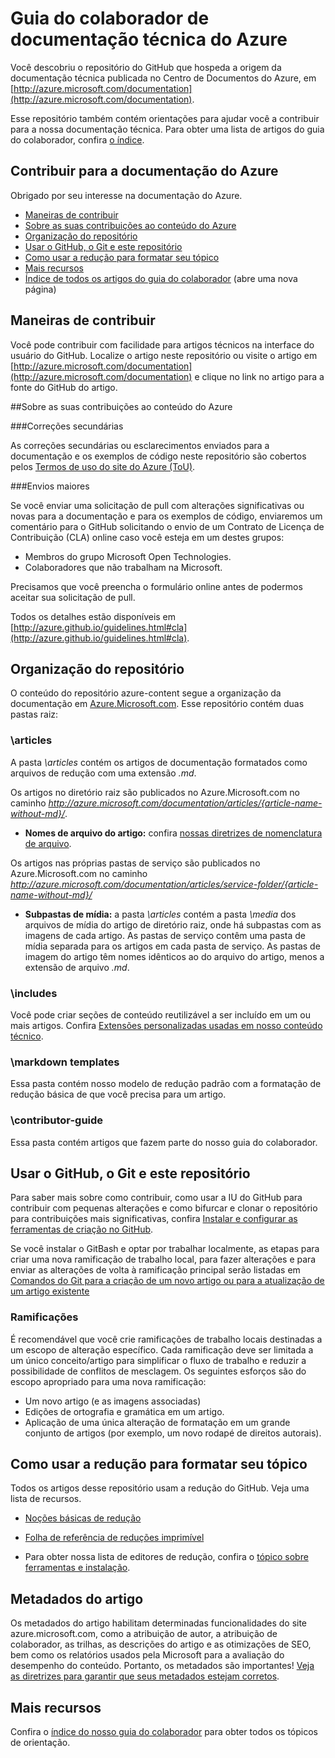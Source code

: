# Guia do colaborador de documentação técnica do Azure

Você descobriu o repositório do GitHub que hospeda a origem da documentação técnica publicada no Centro de Documentos do Azure, em [http://azure.microsoft.com/documentation](http://azure.microsoft.com/documentation).

Esse repositório também contém orientações para ajudar você a contribuir para a nossa documentação técnica. Para obter uma lista de artigos do guia do colaborador, confira [o índice](https://github.com/Azure/azure-content/blob/master/contributor-guide/contributor-guide-index.md).

## Contribuir para a documentação do Azure

Obrigado por seu interesse na documentação do Azure.

* [Maneiras de contribuir](#ways-to-contribute)
* [Sobre as suas contribuições ao conteúdo do Azure](#about-your-contributions-to-azure-content)
* [Organização do repositório](#repository-organization)
* [Usar o GitHub, o Git e este repositório](#use-github-git-and-this-repository)
* [Como usar a redução para formatar seu tópico](#how-to-use-markdown-to-format-your-topic)
* [Mais recursos](#more-resources)
* [Índice de todos os artigos do guia do colaborador](https://github.com/Azure/azure-content/blob/master/contributor-guide/contributor-guide-index.md) (abre uma nova página)

## Maneiras de contribuir

Você pode contribuir com facilidade para artigos técnicos na interface do usuário do GitHub. Localize o artigo neste repositório ou visite o artigo em [http://azure.microsoft.com/documentation](http://azure.microsoft.com/documentation) e clique no link no artigo para a fonte do GitHub do artigo.

##Sobre as suas contribuições ao conteúdo do Azure

###Correções secundárias

As correções secundárias ou esclarecimentos enviados para a documentação e os exemplos de código neste repositório são cobertos pelos [Termos de uso do site do Azure (ToU)](http://azure.microsoft.com/support/legal/website-terms-of-use/).


###Envios maiores

Se você enviar uma solicitação de pull com alterações significativas ou novas para a documentação e para os exemplos de código, enviaremos um comentário para o GitHub solicitando o envio de um Contrato de Licença de Contribuição (CLA) online caso você esteja em um destes grupos:

* Membros do grupo Microsoft Open Technologies.
* Colaboradores que não trabalham na Microsoft.

Precisamos que você preencha o formulário online antes de podermos aceitar sua solicitação de pull.

Todos os detalhes estão disponíveis em [http://azure.github.io/guidelines.html#cla](http://azure.github.io/guidelines.html#cla).

## Organização do repositório

O conteúdo do repositório azure-content segue a organização da documentação em [Azure.Microsoft.com](http://azure.microsoft.com). Esse repositório contém duas pastas raiz:

### \articles

A pasta *\articles* contém os artigos de documentação formatados como arquivos de redução com uma extensão *.md*.

Os artigos no diretório raiz são publicados no Azure.Microsoft.com no caminho *http://azure.microsoft.com/documentation/articles/{article-name-without-md}/*.

* **Nomes de arquivo do artigo:** confira [nossas diretrizes de nomenclatura de arquivo](https://github.com/Azure/azure-content/blob/master/contributor-guide/file-names-and-locations.md).

Os artigos nas próprias pastas de serviço são publicados no Azure.Microsoft.com no caminho 
*http://azure.microsoft.com/documentation/articles/service-folder/{article-name-without-md}/*

* **Subpastas de mídia:** a pasta *\articles* contém a pasta *\media* dos arquivos de mídia do artigo de diretório raiz, onde há subpastas com as imagens de cada artigo. As pastas de serviço contêm uma pasta de mídia separada para os artigos em cada pasta de serviço. As pastas de imagem do artigo têm nomes idênticos ao do arquivo do artigo, menos a extensão de arquivo *.md*.

### \includes

Você pode criar seções de conteúdo reutilizável a ser incluído em um ou mais artigos. Confira [Extensões personalizadas usadas em nosso conteúdo técnico](https://github.com/Azure/azure-content/blob/master/contributor-guide/custom-markdown-extensions.md).

### \markdown templates

Essa pasta contém nosso modelo de redução padrão com a formatação de redução básica de que você precisa para um artigo.

### \contributor-guide

Essa pasta contém artigos que fazem parte do nosso guia do colaborador.

## Usar o GitHub, o Git e este repositório

Para saber mais sobre como contribuir, como usar a IU do GitHub para contribuir com pequenas alterações e como bifurcar e clonar o repositório para contribuições mais significativas, confira [Instalar e configurar as ferramentas de criação no GitHub](https://github.com/Azure/azure-content/blob/master/contributor-guide/tools-and-setup.md).

Se você instalar o GitBash e optar por trabalhar localmente, as etapas para criar uma nova ramificação de trabalho local, para fazer alterações e para enviar as alterações de volta à ramificação principal serão listadas em [Comandos do Git para a criação de um novo artigo ou para a atualização de um artigo existente](https://github.com/Azure/azure-content/blob/master/contributor-guide/git-commands-for-master.md)

### Ramificações

É recomendável que você crie ramificações de trabalho locais destinadas a um escopo de alteração específico. Cada ramificação deve ser limitada a um único conceito/artigo para simplificar o fluxo de trabalho e reduzir a possibilidade de conflitos de mesclagem. Os seguintes esforços são do escopo apropriado para uma nova ramificação:

* Um novo artigo (e as imagens associadas)
* Edições de ortografia e gramática em um artigo.
* Aplicação de uma única alteração de formatação em um grande conjunto de artigos (por exemplo, um novo rodapé de direitos autorais).

## Como usar a redução para formatar seu tópico

Todos os artigos desse repositório usam a redução do GitHub. Veja uma lista de recursos.

- [Noções básicas de redução](https://help.github.com/articles/markdown-basics/)

- [Folha de referência de reduções imprimível](https://github.com/Azure/azure-content/blob/master/contributor-guide/media/documents/markdown-cheatsheet.pdf?raw=true)

- Para obter nossa lista de editores de redução, confira o [tópico sobre ferramentas e instalação](https://github.com/Azure/azure-content/blob/master/contributor-guide/tools-and-setup.md#install-a-markdown-editor).

## Metadados do artigo

Os metadados do artigo habilitam determinadas funcionalidades do site azure.microsoft.com, como a atribuição de autor, a atribuição de colaborador, as trilhas, as descrições do artigo e as otimizações de SEO, bem como os relatórios usados pela Microsoft para a avaliação do desempenho do conteúdo. Portanto, os metadados são importantes! [Veja as diretrizes para garantir que seus metadados estejam corretos](https://github.com/Azure/azure-content/blob/master/contributor-guide/article-metadata.md).

## Mais recursos

Confira o [índice do nosso guia do colaborador](https://github.com/Azure/azure-content/blob/master/contributor-guide/contributor-guide-index.md) para obter todos os tópicos de orientação.

<!---HONumber=AcomDC_0307_2016-->